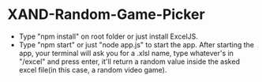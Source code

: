 # XAND-Random-Game-Picker
- Type "npm install" on root folder or just install ExcelJS.
- Type "npm start" or just "node app.js" to start the app.
After starting the app, your terminal will ask you for a .xlsl name, type whatever's in "/excel" and press enter, it'll return a random value inside the asked excel file(in this case, a random video game).
